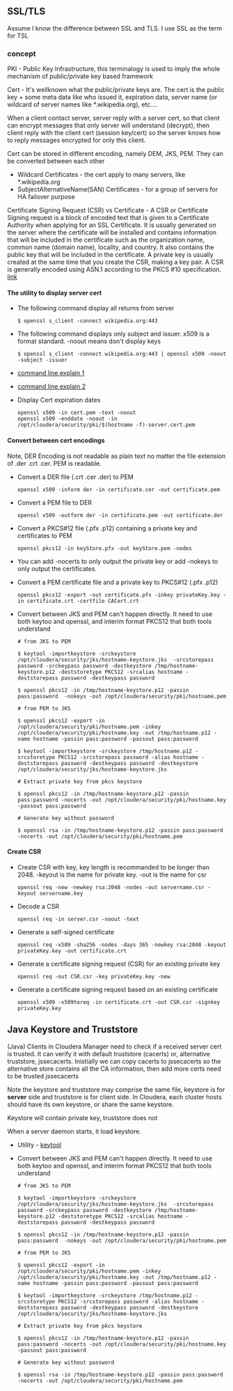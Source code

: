 ## SSL/TLS 

Assume I know the difference between SSL and TLS. I use SSL as the term for TSL

### concept

PKI - Public Key Infrastructure, this terminalogy is used to imply the whole mechanism of public/private key based framework

Cert - It's wellknown what the public/private keys are. The cert is the public key + some meta data like who issued it, expiration data, server name (or wildcard of server names like *.wikipedia.org), etc.... 

When a client contact server, server reply with a server cert, so that client can encrypt messages that only server will understand (decrypt), then client reply with the client cert (session key/cert) so the server knows how to reply messages encrypted for only this client. 

Cert can be stored in different encoding, namely DEM, JKS, PEM. They can be converted between each other

- Wildcard Certificates - the cert apply to many servers, like *.wikipedia.org
- SubjectAlternativeName(SAN) Certificates - for a group of servers for HA failover purpose

Certificate Signing Request (CSR) vs Certificate - A CSR or Certificate Signing request is a block of encoded text that is given to a Certificate Authority when applying for an SSL Certificate. It is usually generated on the server where the certificate will be installed and contains information that will be included in the certificate such as the organization name, common name (domain name), locality, and country. It also contains the public key that will be included in the certificate. A private key is usually created at the same time that you create the CSR, making a key pair. A CSR is generally encoded using ASN.1 according to the PKCS #10 specification. [link](https://www.sslshopper.com/what-is-a-csr-certificate-signing-request.html)

#### The utility to display server cert
- The following command display all returns from server
  ```
  $ openssl s_client -connect wikipedia.org:443 
  ```
- The following command displays only subject and issuer. x509 is a format standard. -noout means don't display keys
  ```
  $ openssl s_client -connect wikipedia.org:443 | openssl x509 -noout -subject -issuer
  ```
- [command line explain 1](https://wiki.openssl.org/index.php/Command_Line_Utilities)
- [command line explain 2](https://www.sslshopper.com/article-most-common-openssl-commands.html)

- Display Cert expiration dates
  ```
  openssl x509 -in cert.pem -text -noout
  openssl x509 -enddate -noout -in /opt/cloudera/security/pki/$(hostname -f)-server.cert.pem
  ```

#### Convert between cert encodings

Note, DER Encoding is not readable as plain text no matter the file extension of .der .crt .cer.  PEM is readable.

- Convert a DER file (.crt .cer .der) to PEM
  ```
  openssl x509 -inform der -in certificate.cer -out certificate.pem
  ```
- Convert a PEM file to DER
  ```
  openssl x509 -outform der -in certificate.pem -out certificate.der
  ```
- Convert a PKCS#12 file (.pfx .p12) containing a private key and certificates to PEM
  ```
  openssl pkcs12 -in keyStore.pfx -out keyStore.pem -nodes
  ```
- You can add -nocerts to only output the private key or add -nokeys to only output the certificates.

- Convert a PEM certificate file and a private key to PKCS#12 (.pfx .p12)
  ```
  openssl pkcs12 -export -out certificate.pfx -inkey privateKey.key -in certificate.crt -certfile CACert.crt
  ```

- Convert between JKS and PEM can't happen directly. It need to use both keytoo and openssl, and interim format PKCS12 that both tools understand
  ```
  # from JKS to PEM

  $ keytool -importkeystore -srckeystore /opt/cloudera/security/jks/hostname-keystore.jks  -srcstorepass password -srckeypass password -destkeystore /tmp/hostname-keystore.p12 -deststoretype PKCS12 -srcalias hostname -deststorepass password -destkeypass password

  $ openssl pkcs12 -in /tmp/hostname-keystore.p12 -passin pass:password  -nokeys -out /opt/cloudera/security/pki/hostname.pem
  ```
  ```
  # from PEM to JKS

  $ openssl pkcs12 -export -in /opt/cloudera/security/pki/hostname.pem -inkey /opt/cloudera/security/pki/hostname.key -out /tmp/hostname.p12 -name hostname -passin pass:password -passout pass:password

  $ keytool -importkeystore -srckeystore /tmp/hostname.p12 -srcstoretype PKCS12 -srcstorepass password -alias hostname -deststorepass password -destkeypass password -destkeystore /opt/cloudera/security/jks/hostname-keystore.jks

  ```
  ```
  # Extract private key from pkcs keystore

  $ openssl pkcs12 -in /tmp/hostname-keystore.p12 -passin pass:password -nocerts -out /opt/cloudera/security/pki/hostname.key -passout pass:password

  # Generate key without password

  $ openssl rsa -in /tmp/hostname-keystore.p12 -passin pass:password -nocerts -out /opt/cloudera/security/pki/hostname.pem
  ```
    


#### Create CSR
- Create CSR with key, key length is recommanded to be longer than 2048. -keyout is the name for private key. -out is the name for csr
  ```
  openssl req -new -newkey rsa:2048 -nodes -out servername.csr -keyout servername.key
  ```
- Decode a CSR
  ```
  openssl req -in server.csr -noout -text
  ```
- Generate a self-signed certificate 
  ```
  openssl req -x509 -sha256 -nodes -days 365 -newkey rsa:2048 -keyout privateKey.key -out certificate.crt
  ```

- Generate a certificate signing request (CSR) for an existing private key 
  ```
  openssl req -out CSR.csr -key privateKey.key -new
  ```
- Generate a certificate signing request based on an existing certificate 
  ```
  openssl x509 -x509toreq -in certificate.crt -out CSR.csr -signkey privateKey.key
  ```


## Java Keystore and Truststore

(Java) Clients in Cloudera Manager need to check if a received server cert is trusted. It can verify it with default truststore (cacerts) or, alternative truststore, jssecacerts. Inistially we can copy cacerts to jssecacerts so the alternative store contains all the CA information, then add more certs need to be trusted jssecacerts

Note the keystore and truststore may comprise the same file, keystore is for **server** side and truststore is for client side. In Cloudera, each cluster hosts should have its own keystore, or share the same keystore.

Keystore will contain private key, truststore does not

When a server daemon starts, it load keystore. 

- Utility - [keytool](https://docs.oracle.com/javase/8/docs/technotes/tools/windows/keytool.html)


- Convert between JKS and PEM can't happen directly. It need to use both keytoo and openssl, and interim format PKCS12 that both tools understand
  ```
  # from JKS to PEM

  $ keytool -importkeystore -srckeystore /opt/cloudera/security/jks/hostname-keystore.jks  -srcstorepass password -srckeypass password -destkeystore /tmp/hostname-keystore.p12 -deststoretype PKCS12 -srcalias hostname -deststorepass password -destkeypass password

  $ openssl pkcs12 -in /tmp/hostname-keystore.p12 -passin pass:password  -nokeys -out /opt/cloudera/security/pki/hostname.pem
  ```
  ```
  # from PEM to JKS

  $ openssl pkcs12 -export -in /opt/cloudera/security/pki/hostname.pem -inkey /opt/cloudera/security/pki/hostname.key -out /tmp/hostname.p12 -name hostname -passin pass:password -passout pass:password

  $ keytool -importkeystore -srckeystore /tmp/hostname.p12 -srcstoretype PKCS12 -srcstorepass password -alias hostname -deststorepass password -destkeypass password -destkeystore /opt/cloudera/security/jks/hostname-keystore.jks

  ```
  ```
  # Extract private key from pkcs keystore

  $ openssl pkcs12 -in /tmp/hostname-keystore.p12 -passin pass:password -nocerts -out /opt/cloudera/security/pki/hostname.key -passout pass:password

  # Generate key without password

  $ openssl rsa -in /tmp/hostname-keystore.p12 -passin pass:password -nocerts -out /opt/cloudera/security/pki/hostname.pem
  ```
    
